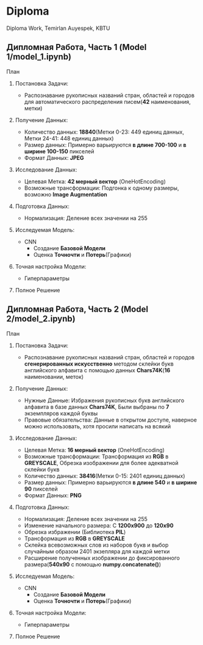 # Diploma
Diploma Work, Temirlan Auyespek, KBTU

## Дипломная Работа, Часть 1 (Model 1/model_1.ipynb) 

План

1. Постановка Задачи:
   - Распознавание рукописных названий стран, областей и городов для автоматического распределения писем(**42** наименования, метки)

2. Получение Данных:
   - Количество данных:       **18840**(Метки 0-23: 449 единиц данных, Метки 24-41: 448 единиц данных)
   - Размер данных:           Примерно варьируются **в длине 700-100** и **в ширине 100-150** пикселей
   - Формат Данных:           **JPEG**

3. Исследование Данных:
   - Целевая Метка:              **42 мерный вектор** (OneHotEncoding)
   - Возможные трансформации:    Подгонка к одному размеры, возможно **Image Augmentation**
   
4. Подготовка Данных:
   - Нормализация:              Деление всех значении на 255
   
5. Исследуемая Модель:
   - CNN
     - Создание **Базовой Модели**
     - Оценка **Точночти** и **Потерь**(Графики)
   
6. Точная настройка Модели:
   - Гиперпараметры
   
7. Полное Решение


## Дипломная Работа, Часть 2 (Model 2/model_2.ipynb) 

План

1. Постановка Задачи:
   - Распознавание рукописных названий стран, областей и городов **сгенерированных искусственно** методом склейки букв английского алфавита с помощью данных **Chars74K**(**16** наименовании, меток)
   
2. Получение Данных:
   - Нужные Данные:     Избражения рукописных букв английского алфавита в базе данных **Chars74K**, Были выбраны по **7** экземпляров каждой буквы
   - Правовые обязательства:  Данные в открытом доступе, наверное можно использовать, хотя просили написать на всякий       

3. Исследование Данных:
   - Целевая Метка:              **16 мерный вектор** (OneHotEncoding)
   - Возможные трансформации:    Трансформация из **RGB** в **GREYSCALE**, Обрезка изображении для более адекватной склейки букв
   - Количество данных:       **38416**(Метки 0-15: 2401 единиц данных)
   - Размер данных:           Примерно варьируются **в длине 540** и **в ширине 90** пикселей
   - Формат Данных:           **PNG**
   
4. Подготовка Данных:
   - Нормализация:              Деление всех значении на 255
   - Изменение начального размера: С **1200х900** до **120х90**
   - Обрезка избражении (Библиотека **PIL**)
   - Трансформация из **RGB** в **GREYSCALE**
   - Склейка всевозможных слов из наборов букв и выбор случайным образом 2401 экзепляра для каждой метки
   - Расширение полученных изображении до фиксированного размера(**540х90** с помощью **numpy.concatenate()**)
   
5. Исследуемая Модель:
   - CNN
     - Создание **Базовой Модели**
     - Оценка **Точночти** и **Потерь**(Графики)
   
6. Точная настройка Модели:
   - Гиперпараметры
   
7. Полное Решение
